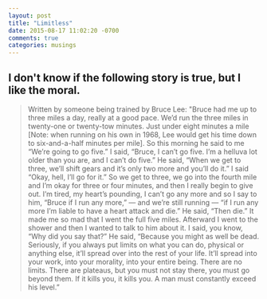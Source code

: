 ```yaml
---
layout: post
title: "Limitless"
date: 2015-08-17 11:02:20 -0700
comments: true
categories: musings
---
```


I don't know if the following story is true, but I like the moral.
---
> Written by someone being trained by Bruce Lee:
> "Bruce had me up to three miles a day, really at a good pace. We’d run the three miles in twenty-one or twenty-tow minutes. Just under eight minutes a mile [Note: when running on his own in 1968, Lee would get his time down to six-and-a-half minutes per mile].
> So this morning he said to me “We’re going to go five.”
> I said, “Bruce, I can’t go five. I’m a helluva lot older than you are, and I can’t do five.”
> He said, “When we get to three, we’ll shift gears and it’s only two more and you’ll do it.”
> I said “Okay, hell, I’ll go for it.”
> So we get to three, we go into the fourth mile and I’m okay for three or four minutes, and then I really begin to give out.
> I’m tired, my heart’s pounding, I can’t go any more and so I say to him, “Bruce if I run any more,” — and we’re still running — “if I run any more I’m liable to have a heart attack and die.”
> He said, “Then die.” It made me so mad that I went the full five miles.
> Afterward I went to the shower and then I wanted to talk to him about it.
> I said, you know, “Why did you say that?”
> He said, “Because you might as well be dead. Seriously, if you always put limits on what you can do, physical or anything else, it’ll spread over into the rest of your life. It’ll spread into your work, into your morality, into your entire being. There are no limits. There are plateaus, but you must not stay there, you must go beyond them. If it kills you, it kills you. A man must constantly exceed his level.”
